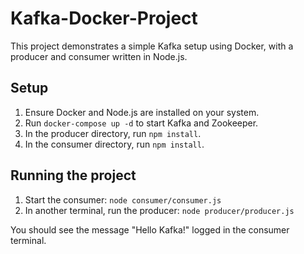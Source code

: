 # Kafka-Docker-Project

This project demonstrates a simple Kafka setup using Docker, with a producer and consumer written in Node.js.

## Setup

1. Ensure Docker and Node.js are installed on your system.
2. Run `docker-compose up -d` to start Kafka and Zookeeper.
3. In the producer directory, run `npm install`.
4. In the consumer directory, run `npm install`.

## Running the project

1. Start the consumer: `node consumer/consumer.js`
2. In another terminal, run the producer: `node producer/producer.js`

You should see the message "Hello Kafka!" logged in the consumer terminal.
